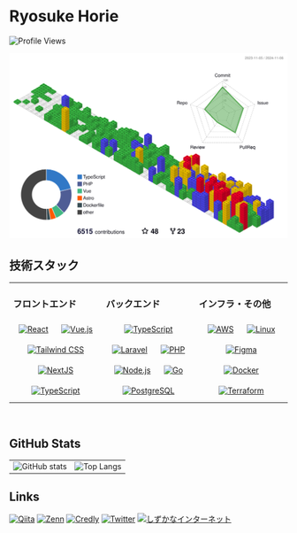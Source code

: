 # Ryosuke Horie

![Profile Views](https://komarev.com/ghpvc/?username=ryosuke-horie&style=flat-square)

![](./profile-3d-contrib/profile-gitblock.svg)

## 技術スタック

<table><tr><td valign="top" width="33%">

### フロントエンド
<div align="center">  
<a href="https://reactjs.org/" target="_blank"><img style="margin: 10px" src="https://profilinator.rishav.dev/skills-assets/react-original-wordmark.svg" alt="React" height="50" /></a>  
<a href="https://vuejs.org/" target="_blank"><img style="margin: 10px" src="https://profilinator.rishav.dev/skills-assets/vuejs-original-wordmark.svg" alt="Vue.js" height="50" /></a>  
<a href="https://www.tailwindcss.com/" target="_blank"><img style="margin: 10px" src="https://profilinator.rishav.dev/skills-assets/tailwindcss.svg" alt="Tailwind CSS" height="50" /></a>  
<a href="https://nextjs.org/" target="_blank"><img style="margin: 10px" src="https://profilinator.rishav.dev/skills-assets/nextjs.png" alt="NextJS" height="50" /></a>  
<a href="https://www.typescriptlang.org/" target="_blank"><img style="margin: 10px" src="https://profilinator.rishav.dev/skills-assets/typescript-original.svg" alt="TypeScript" height="50" /></a>  
</div>

</td><td valign="top" width="33%">

### バックエンド  
<div align="center">  
<a href="https://www.typescriptlang.org/" target="_blank"><img style="margin: 10px" src="https://profilinator.rishav.dev/skills-assets/typescript-original.svg" alt="TypeScript" height="50" /></a>  
<a href="https://laravel.com/" target="_blank"><img style="margin: 10px" src="https://profilinator.rishav.dev/skills-assets/laravel-plain-wordmark.svg" alt="Laravel" height="50" /></a>  
<a href="https://www.php.net/" target="_blank"><img style="margin: 10px" src="https://profilinator.rishav.dev/skills-assets/php-original.svg" alt="PHP" height="50" /></a>  
<a href="https://nodejs.org/" target="_blank"><img style="margin: 10px" src="https://profilinator.rishav.dev/skills-assets/nodejs-original-wordmark.svg" alt="Node.js" height="50" /></a>  
<a href="https://go.dev/" target="_blank"><img style="margin: 10px" src="https://profilinator.rishav.dev/skills-assets/go-original.svg" alt="Go" height="50" /></a>  
<a href="https://www.postgresql.org/" target="_blank"><img style="margin: 10px" src="https://profilinator.rishav.dev/skills-assets/postgresql-original-wordmark.svg" alt="PostgreSQL" height="50" /></a>  
</div>

</td><td valign="top" width="33%">

### インフラ・その他
<div align="center">  
<a href="https://aws.amazon.com/" target="_blank"><img style="margin: 10px" src="https://profilinator.rishav.dev/skills-assets/amazonwebservices-original-wordmark.svg" alt="AWS" height="50" /></a>  
<a href="https://www.linux.org/" target="_blank"><img style="margin: 10px" src="https://profilinator.rishav.dev/skills-assets/linux-original.svg" alt="Linux" height="50" /></a>  
<a href="https://www.figma.com/" target="_blank"><img style="margin: 10px" src="https://profilinator.rishav.dev/skills-assets/figma-icon.svg" alt="Figma" height="50" /></a>  
<a href="https://www.docker.com/" target="_blank"><img style="margin: 10px" src="https://profilinator.rishav.dev/skills-assets/docker-original-wordmark.svg" alt="Docker" height="50" /></a>  
<a href="https://www.terraform.io/" target="_blank"><img style="margin: 10px" src="https://profilinator.rishav.dev/skills-assets/terraformio-icon.svg" alt="Terraform" height="50" /></a>  
</div>

</td></tr></table>  

<br/>  

## GitHub Stats

<table>
  <tr>
    <td>
      <img src="https://github-readme-stats.vercel.app/api?username=ryosuke-horie&hide=stars,contribs&count_private=true&show_icons=true" alt="GitHub stats" />
    </td>
    <td>
      <img src="https://github-readme-stats.vercel.app/api/top-langs/?username=ryosuke-horie&hide=javascript,css,blade,html,scss,cmake,C%2B%2B&layout=compact" alt="Top Langs" />
    </td>
  </tr>
</table>

## Links

<p>
  <a href="https://qiita.com/ryosuke-horie" target="_blank"><img src="https://img.shields.io/badge/Qiita-55C500?style=for-the-badge&logo=qiita&logoColor=white" alt="Qiita"></a>
  <a href="https://zenn.dev/ryosuke_horie" target="_blank"><img src="https://img.shields.io/badge/Zenn-3EA8FF?style=for-the-badge&logo=zenn&logoColor=white" alt="Zenn"></a>
  <a href="https://www.credly.com/users/ryosuke-horie.4573376d" target="_blank"><img src="https://img.shields.io/badge/Credly-FF6B6B?style=for-the-badge&logo=credly&logoColor=white" alt="Credly"></a>
  <a href="https://twitter.com/ryosuke_314_" target="_blank"><img src="https://img.shields.io/badge/Twitter-1DA1F2?style=for-the-badge&logo=twitter&logoColor=white" alt="Twitter"></a>
  <a href="https://sizu.me/ryosuke_horie" target="_blank"><img src="https://img.shields.io/badge/しずかなインターネット-FFFFFF?style=for-the-badge&labelColor=FFFFFF&logoColor=black" alt="しずかなインターネット"></a>
</p>
